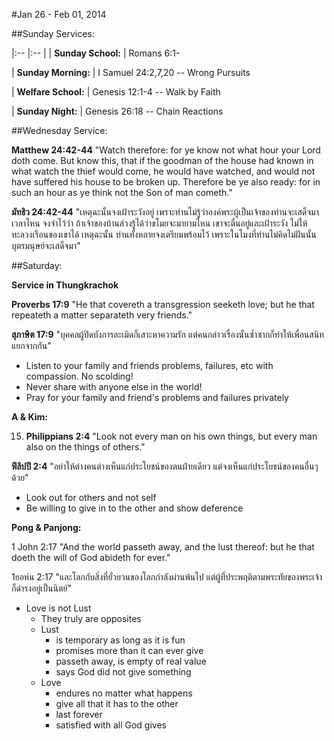 #Jan 26 - Feb 01, 2014

##Sunday Services:

|:-- |:-- |
| **Sunday School:** |		Romans 6:1-

| **Sunday Morning:**	 |	I Samuel 24:2,7,20 -- Wrong Pursuits

| **Welfare School:**	|	Genesis 12:1-4 -- Walk by Faith

| **Sunday Night:**	|	Genesis 26:18 -- Chain Reactions

##Wednesday Service:

**Matthew 24:42-44** "Watch therefore: for ye know not what hour your Lord doth come. But know this, that if the goodman of the house had known in what watch the thief would come, he would have watched, and would not have suffered his house to be broken up. Therefore be ye also ready: for in such an hour as ye think not the Son of man cometh."

**มัทธิว 24:42-44** "เหตุฉะนั้นจงเฝ้าระวังอยู่ เพราะท่านไม่รู้ว่าองค์พระผู้เป็นเจ้าของท่านจะเสด็จมาเวลาไหน จงจำไว้ว่า ถ้าเจ้าของบ้านล่วงรู้ได้ว่าขโมยจะมายามไหน เขาจะตื่นอยู่และเฝ้าระวัง ไม่ให้ทะลวงเรือนของเขาได้ เหตุฉะนั้น ท่านทั้งหลายจงเตรียมพร้อมไว้ เพราะในโมงที่ท่านไม่คิดไม่ฝันนั้นบุตรมนุษย์จะเสด็จมา"


##Saturday:

**Service in Thungkrachok**

**Proverbs 17:9** "He that covereth a transgression seeketh love; but he that repeateth a matter separateth very friends."

**สุภาษิต 17:9** "บุคคลผู้ปิดบังการละเมิดก็เสาะหาความรัก แต่คนกล่าวเรื่องนั้นซ้ำซากก็ทำให้เพื่อนสนิทแยกจากกัน"

- Listen to your family and friends problems, failures, etc with compassion. No scolding!
- Never share with anyone else in the world!
- Pray for your family and friend's problems and failures privately

**A & Kim:**

15) **Philippians 2:4** "Look not every man on his own things, but every man also on the things of others."

**ฟีลิปปี 2:4** "อย่าให้ต่างคนต่างเห็นแก่ประโยชน์ของตนฝ่ายเดียว แต่จงเห็นแก่ประโยชน์ของคนอื่นๆด้วย"

- Look out for others and not self
- Be willing to give in to the other and show deference


**Pong & Panjong:**

1 John 2:17 "And the world passeth away, and the lust thereof: but he that doeth the will of God abideth for ever."

1ยอห์น 2:17 "และโลกกับสิ่งที่ยั่วยวนของโลกกำลังผ่านพ้นไป แต่ผู้ที่ประพฤติตามพระทัยของพระเจ้าก็ดำรงอยู่เป็นนิตย์"

- Love is not Lust
	- They truly are opposites
	- Lust
		- is temporary as long as it is fun
		- promises more than it can ever give
		- passeth away, is empty of real value
		- says God did not give something
	- Love
		- endures no matter what happens
		- give all that it has to the other
		- last forever
		- satisfied with all God gives